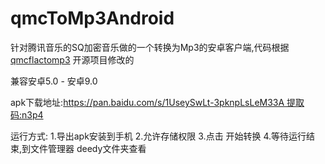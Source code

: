 # qmcToMp3Android

针对腾讯音乐的SQ加密音乐做的一个转换为Mp3的安卓客户端,代码根据 [qmcflactomp3](https://github.com/OnlyPiglet/qmcflactomp3) 开源项目修改的

兼容安卓5.0 - 安卓9.0

apk下载地址:https://pan.baidu.com/s/1UseySwLt-3pknpLsLeM33A 提取码:n3p4

运行方式:
1.导出apk安装到手机
2.允许存储权限
3.点击 开始转换
4.等待运行结束,到文件管理器 deedy文件夹查看
